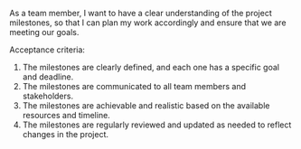 As a team member, I want to have a clear understanding of the project milestones, so that I can plan my work accordingly and ensure that we are meeting our goals.

Acceptance criteria:
1) The milestones are clearly defined, and each one has a specific goal and deadline.
2) The milestones are communicated to all team members and stakeholders.
3) The milestones are achievable and realistic based on the available resources and timeline.
4) The milestones are regularly reviewed and updated as needed to reflect changes in the project.

